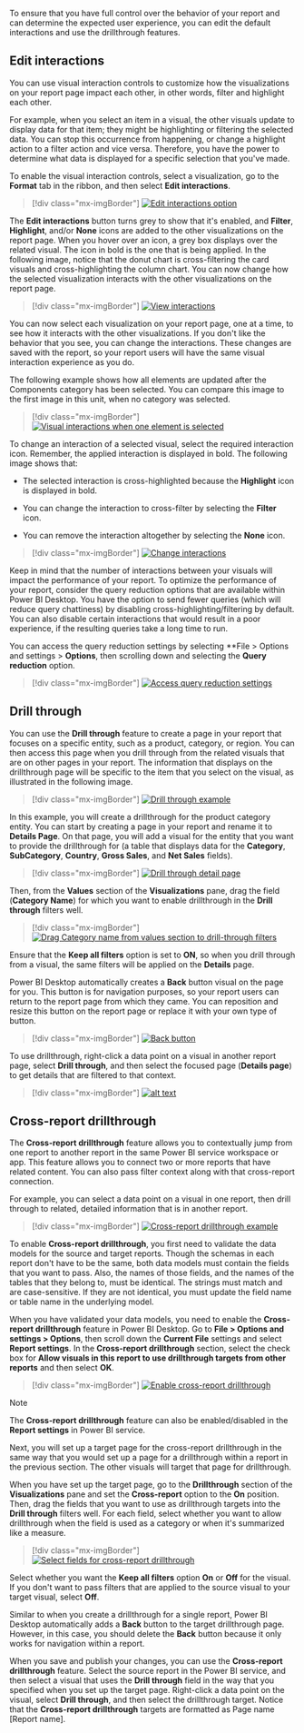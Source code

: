 To ensure that you have full control over the behavior of your report and can determine the expected user experience, you can edit the default interactions and use the drillthrough features.

## Edit interactions

You can use visual interaction controls to customize how the visualizations on your report page impact each other, in other words, filter and highlight each other.

For example, when you select an item in a visual, the other visuals update to display data for that item; they might be highlighting or filtering the selected data. You can stop this occurrence from happening, or change a highlight action to a filter action and vice versa. Therefore, you have the power to determine what data is displayed for a specific selection that you've made.

To enable the visual interaction controls, select a visualization, go to the **Format** tab in the ribbon, and then select **Edit interactions**.

> [!div class="mx-imgBorder"]
> [![Edit interactions option](../media/6-edit-interactions-button-option-ssm.png)](../media/6-edit-interactions-button-option-ssm.png#lightbox)

The **Edit interactions** button turns grey to show that it's enabled, and **Filter**, **Highlight**, and/or **None** icons are added to the other visualizations on the report page. When you hover over an icon, a grey box displays over the related visual. The icon in bold is the one that is being applied. In the following image, notice that the donut chart is cross-filtering the card visuals and cross-highlighting the column chart. You can now change how the selected visualization interacts with the other visualizations on the report page.

> [!div class="mx-imgBorder"]
> [![View interactions](../media/6-view-interactions-ssm.png)](../media/6-view-interactions-ssm.png#lightbox)

You can now select each visualization on your report page, one at a time, to see how it interacts with the other visualizations. If you don't like the behavior that you see, you can change the interactions. These changes are saved with the report, so your report users will have the same visual interaction experience as you do.

The following example shows how all elements are updated after the Components category has been selected. You can compare this image to the first image in this unit, when no category was selected.

> [!div class="mx-imgBorder"]
> [![Visual interactions when one element is selected](../media/6-visual-interactions-one-element-ss.png)](../media/6-visual-interactions-one-element-ss.png#lightbox)

To change an interaction of a selected visual, select the required interaction icon. Remember, the applied interaction is displayed in bold. The following image shows that:

-   The selected interaction is cross-highlighted because the **Highlight** icon is displayed in bold.

-   You can change the interaction to cross-filter by selecting the **Filter** icon.

-   You can remove the interaction altogether by selecting the **None** icon.

> [!div class="mx-imgBorder"]
> [![Change interactions](../media/6-change-interactions-ssm.png)](../media/6-change-interactions-ssm.png#lightbox)

Keep in mind that the number of interactions between your visuals will impact the performance of your report. To optimize the performance of your report, consider the query reduction options that are available within Power BI Desktop. You have the option to send fewer queries (which will reduce query chattiness) by disabling cross-highlighting/filtering by default. You can also disable certain interactions that would result in a poor experience, if the resulting queries take a long time to run.

You can access the query reduction settings by selecting **File > Options and settings > **Options**, then scrolling down and selecting the **Query reduction** option.

> [!div class="mx-imgBorder"]
> [![Access query reduction settings](../media/6-query-reduction-settings-ssm.png)](../media/6-query-reduction-settings-ssm.png#lightbox)

## Drill through

You can use the **Drill through** feature to create a page in your report that focuses on a specific entity, such as a product, category, or region. You can then access this page when you drill through from the related visuals that are on other pages in your report. The information that displays on the drillthrough page will be specific to the item that you select on the visual, as illustrated in the following image.

> [!div class="mx-imgBorder"]
> [![Drill through example](../media/6-drill-through-example-ssm.png)](../media/6-drill-through-example-ssm.png#lightbox)

In this example, you will create a drillthrough for the product category entity. You can start by creating a page in your report and rename it to **Details Page**. On that page, you will add a visual for the entity that you want to provide the drillthrough for (a table that displays data for the **Category**, **SubCategory**, **Country**, **Gross Sales**, and **Net Sales** fields).

> [!div class="mx-imgBorder"]
> [![Drill through detail page](../media/6-drill-through-detail-page-ss.png)](../media/6-drill-through-detail-page-ss.png#lightbox)

Then, from the **Values** section of the **Visualizations** pane, drag the field (**Category Name**) for which you want to enable drillthrough in the **Drill through** filters well.

> [!div class="mx-imgBorder"]
> [![Drag Category name from values section to drill-through filters](../media/6-drag-category-name-drill-through-filters-ss.png)](../media/6-drag-category-name-drill-through-filters-ss.png#lightbox)

Ensure that the **Keep all filters** option is set to **ON**, so when you drill through from a visual, the same filters will be applied on the **Details** page.

Power BI Desktop automatically creates a **Back** button visual on the page for you. This button is for navigation purposes, so your report users can return to the report page from which they came. You can reposition and resize this button on the report page or replace it with your own type of button.

> [!div class="mx-imgBorder"]
> [![Back button](../media/6-back-button-ssm.png)](../media/6-back-button-ssm.png#lightbox)

To use drillthrough, right-click a data point on a visual in another report page, select **Drill through**, and then select the focused page (**Details page**) to get details that are filtered to that context.

> [!div class="mx-imgBorder"]
> [![alt text](../media/6-select-drill-through-context-menu-ssm.png)](../media/6-select-drill-through-context-menu-ssm.png#lightbox)

## Cross-report drillthrough

The **Cross-report drillthrough** feature allows you to contextually jump from one report to another report in the same Power BI service workspace or app. This feature allows you to connect two or more reports that have related content. You can also pass filter context along with that cross-report connection.

For example, you can select a data point on a visual in one report, then drill through to related, detailed information that is in another report.

> [!div class="mx-imgBorder"]
> [![Cross-report drillthrough example](../media/6-cross-report-drill-through-example-ssm.png)](../media/6-cross-report-drill-through-example-ssm.png#lightbox)

To enable **Cross-report drillthrough**, you first need to validate the data models for the source and target reports. Though the schemas in each report don't have to be the same, both data models must contain the fields that you want to pass. Also, the names of those fields, and the names of the tables that they belong to, must be identical. The strings must match and are case-sensitive. If they are not identical, you must update the field name or table name in the underlying model.

When you have validated your data models, you need to enable the **Cross-report drillthrough** feature in Power BI Desktop. Go to **File > Options and settings > Options**, then scroll down the **Current File** settings and select **Report settings**. In the **Cross-report drillthrough** section, select the check box for **Allow visuals in this report to use drillthrough targets from other reports** and then select **OK**.

> [!div class="mx-imgBorder"]
> [![Enable cross-report drillthrough](../media/6-enable-cross-report-drill-through-ssm.png)](../media/6-enable-cross-report-drill-through-ssm.png#lightbox)

> [!NOTE]
> The **Cross-report drillthrough** feature can also be enabled/disabled in the **Report settings** in Power BI service.

Next, you will set up a target page for the cross-report drillthrough in the same way that you would set up a page for a drillthrough within a report in the previous section. The other visuals will target that page for drillthrough.

When you have set up the target page, go to the **Drillthrough** section of the **Visualizations** pane and set the **Cross-report** option to the **On** position. Then, drag the fields that you want to use as drillthrough targets into the **Drill through** filters well. For each field, select whether you want to allow drillthrough when the field is used as a category or when it's summarized like a measure.

> [!div class="mx-imgBorder"]
> [![Select fields for cross-report drillthrough](../media/6-select-fields-cross-report-drill-through-ssm.png)](../media/6-select-fields-cross-report-drill-through-ssm.png#lightbox)

Select whether you want the **Keep all filters** option **On** or **Off** for the visual. If you don't want to pass filters that are applied to the source visual to your target visual, select **Off**.

Similar to when you create a drillthrough for a single report, Power BI Desktop automatically adds a **Back** button to the target drillthrough page. However, in this case, you should delete the **Back** button because it only works for navigation within a report.

When you save and publish your changes, you can use the **Cross-report drillthrough** feature. Select the source report in the Power BI service, and then select a visual that uses the **Drill through** field in the way that you specified when you set up the target page. Right-click a data point on the visual, select **Drill through**, and then select the drillthrough target. Notice that the **Cross-report drillthrough** targets are formatted as Page name [Report name].
